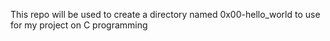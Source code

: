 This repo will be used to create a directory named 0x00-hello_world to use for my project on C programming

